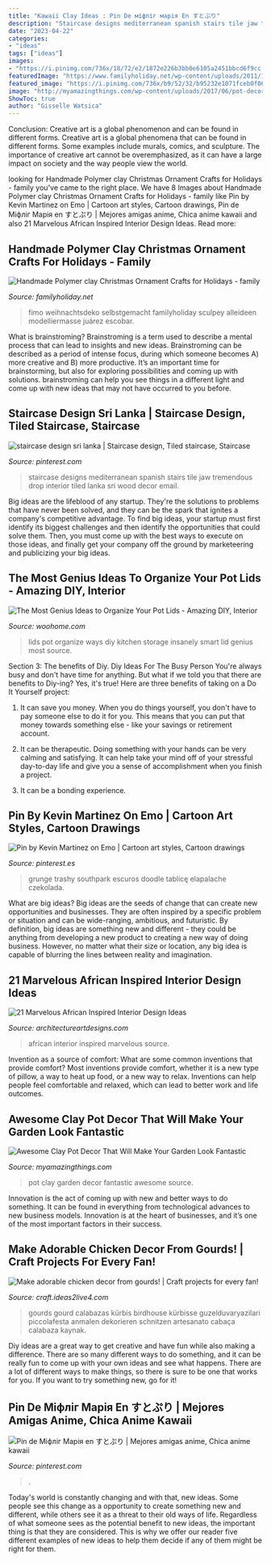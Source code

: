 ```yaml
---
title: "Kawaii Clay Ideas : Pin De міфліг марія En すとぷり"
description: "Staircase designs mediterranean spanish stairs tile jaw tremendous drop interior tiled lanka sri wood decor email"
date: "2023-04-22"
categories:
- "ideas"
tags: ["ideas"]
images:
- "https://i.pinimg.com/736x/18/72/e2/1872e226b3bb0e6105a2451bbcd6f9cc.jpg"
featuredImage: "https://www.familyholiday.net/wp-content/uploads/2011/12/Christmas-Ornaments_12.jpg"
featured_image: "https://i.pinimg.com/736x/b9/52/32/b95232e1071fceb0f062791d5c2ed354.jpg"
image: "http://myamazingthings.com/wp-content/uploads/2017/06/pot-decor-4.jpg"
ShowToc: true
author: "Gisselle Watsica"
---
```



Conclusion: Creative art is a global phenomenon and can be found in different forms.
Creative art is a global phenomena that can be found in different forms. Some examples include murals, comics, and sculpture. The importance of creative art cannot be overemphasized, as it can have a large impact on society and the way people view the world.

	

		
looking for Handmade Polymer clay Christmas Ornament Crafts for Holidays - family you've came to the right place. We have 8 Images about Handmade Polymer clay Christmas Ornament Crafts for Holidays - family like Pin by Kevin Martinez on Emo | Cartoon art styles, Cartoon drawings, Pin de Міфліг Марія en すとぷり | Mejores amigas anime, Chica anime kawaii and also 21 Marvelous African Inspired Interior Design Ideas. Read more:
		
    
## Handmade Polymer Clay Christmas Ornament Crafts For Holidays - Family

<img loading=lazy src="https://www.familyholiday.net/wp-content/uploads/2011/12/Christmas-Ornaments_12.jpg" onerror="this.onerror=null;this.src='https://tse3.mm.bing.net/th?id=OIP.chAMZeUQBMH_G6o0NtHBRgHaJ4&amp;pid=15.1';" alt="Handmade Polymer clay Christmas Ornament Crafts for Holidays - family">

_Source: familyholiday.net_

>fimo weihnachtsdeko selbstgemacht familyholiday sculpey alleideen modelliermasse juárez escobar. 

	

What is brainstroming?
Brainstroming is a term used to describe a mental process that can lead to insights and new ideas. Brainstroming can be described as a period of intense focus, during which someone becomes A) more creative and B) more productive. It’s an important time for brainstorming, but also for exploring possibilities and coming up with solutions. brainstroming can help you see things in a different light and come up with new ideas that may not have occurred to you before.

    
## Staircase Design Sri Lanka | Staircase Design, Tiled Staircase, Staircase

<img loading=lazy src="https://i.pinimg.com/736x/b9/52/32/b95232e1071fceb0f062791d5c2ed354.jpg" onerror="this.onerror=null;this.src='https://tse1.mm.bing.net/th?id=OIP.RlhG_-9ihSdkT8G-NM1nfgHaLH&amp;pid=15.1';" alt="staircase design sri lanka | Staircase design, Tiled staircase, Staircase">

_Source: pinterest.com_

>staircase designs mediterranean spanish stairs tile jaw tremendous drop interior tiled lanka sri wood decor email. 

	

Big ideas are the lifeblood of any startup. They're the solutions to problems that have never been solved, and they can be the spark that ignites a company's competitive advantage. To find big ideas, your startup must first identify its biggest challenges and then identify the opportunities that could solve them. Then, you must come up with the best ways to execute on those ideas, and finally get your company off the ground by marketeering and publicizing your big ideas.

    
## The Most Genius Ideas To Organize Your Pot Lids - Amazing DIY, Interior

<img loading=lazy src="http://www.woohome.com/wp-content/uploads/2016/04/lid-storage-kitchen-5.jpg" onerror="this.onerror=null;this.src='https://tse3.mm.bing.net/th?id=OIP.DIGBwLqodT9Mzd2Z3wQd6QDSEo&amp;pid=15.1';" alt="The Most Genius Ideas to Organize Your Pot Lids - Amazing DIY, Interior">

_Source: woohome.com_

>lids pot organize ways diy kitchen storage insanely smart lid genius most source. 

	

Section 3: The benefits of Diy.
Diy Ideas For The Busy Person
You're always busy and don't have time for anything. But what if we told you that there are benefits to Diy-ing? Yes, it's true! Here are three benefits of taking on a Do It Yourself project:

1. It can save you money. When you do things yourself, you don't have to pay someone else to do it for you. This means that you can put that money towards something else - like your savings or retirement account.

2. It can be therapeutic. Doing something with your hands can be very calming and satisfying. It can help take your mind off of your stressful day-to-day life and give you a sense of accomplishment when you finish a project.

3. It can be a bonding experience.

    
## Pin By Kevin Martinez On Emo | Cartoon Art Styles, Cartoon Drawings

<img loading=lazy src="https://i.pinimg.com/736x/00/6a/ad/006aad08e01344c278770f08637c0655.jpg" onerror="this.onerror=null;this.src='https://tse3.mm.bing.net/th?id=OIP.yFP2-y0TdNi6lYk1Eh0VdQHaLo&amp;pid=15.1';" alt="Pin by Kevin Martinez on Emo | Cartoon art styles, Cartoon drawings">

_Source: pinterest.es_

>grunge trashy southpark escuros doodle tablicę elapalache czekolada. 

	

What are big ideas?
Big ideas are the seeds of change that can create new opportunities and businesses. They are often inspired by a specific problem or situation and can be wide-ranging, ambitious, and futuristic. By definition, big ideas are something new and different - they could be anything from developing a new product to creating a new way of doing business. However, no matter what their size or location, any big idea is capable of blurring the lines between reality and imagination.

    
## 21 Marvelous African Inspired Interior Design Ideas

<img loading=lazy src="https://www.architectureartdesigns.com/wp-content/uploads/2014/01/1346.jpg" onerror="this.onerror=null;this.src='https://tse4.mm.bing.net/th?id=OIP.nCfQzL4ulP2TTak85dgdyQAAAA&amp;pid=15.1';" alt="21 Marvelous African Inspired Interior Design Ideas">

_Source: architectureartdesigns.com_

>african interior inspired marvelous source. 

	

Invention as a source of comfort: What are some common inventions that provide comfort?
Most inventions provide comfort, whether it is a new type of pillow, a way to heat up food, or a new way to relax. Inventions can help people feel comfortable and relaxed, which can lead to better work and life outcomes.

    
## Awesome Clay Pot Decor That Will Make Your Garden Look Fantastic

<img loading=lazy src="http://myamazingthings.com/wp-content/uploads/2017/06/pot-decor-4.jpg" onerror="this.onerror=null;this.src='https://tse2.mm.bing.net/th?id=OIP.WWvVsRl3Mk8OcqFMsS9LTgHaS4&amp;pid=15.1';" alt="Awesome Clay Pot Decor That Will Make Your Garden Look Fantastic">

_Source: myamazingthings.com_

>pot clay garden decor fantastic awesome source. 

	

Innovation is the act of coming up with new and better ways to do something. It can be found in everything from technological advances to new business models. Innovation is at the heart of businesses, and it’s one of the most important factors in their success.

    
## Make Adorable Chicken Decor From Gourds! | Craft Projects For Every Fan!

<img loading=lazy src="https://craft.ideas2live4.com/wp-content/uploads/sites/4/2016/08/Gourd-Art-03.jpg" onerror="this.onerror=null;this.src='https://tse4.mm.bing.net/th?id=OIP.iblcx75zR7Gk-zxWM9a9rgHaNI&amp;pid=15.1';" alt="Make adorable chicken decor from gourds! | Craft projects for every fan!">

_Source: craft.ideas2live4.com_

>gourds gourd calabazas kürbis birdhouse kürbisse guzelduvaryazilari piccolafesta anmalen dekorieren schnitzen artesanato cabaça calabaza kaynak. 

	

Diy ideas are a great way to get creative and have fun while also making a difference. There are so many different ways to do something, and it can be really fun to come up with your own ideas and see what happens. There are a lot of different ways to make things, so there is sure to be one that works for you. If you want to try something new, go for it!

    
## Pin De Міфліг Марія En すとぷり | Mejores Amigas Anime, Chica Anime Kawaii

<img loading=lazy src="https://i.pinimg.com/736x/18/72/e2/1872e226b3bb0e6105a2451bbcd6f9cc.jpg" onerror="this.onerror=null;this.src='https://tse2.mm.bing.net/th?id=OIP.bU6jSpWq3avXHIYcX4_wIwHaKI&amp;pid=15.1';" alt="Pin de Міфліг Марія en すとぷり | Mejores amigas anime, Chica anime kawaii">

_Source: pinterest.com_

>. 

	

Today's world is constantly changing and with that, new ideas. Some people see this change as a opportunity to create something new and different, while others see it as a threat to their old ways of life. Regardless of what someone sees as the potential benefit to new ideas, the important thing is that they are considered. This is why we offer our reader five different examples of new ideas to help them decide if any of them might be right for them.

